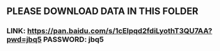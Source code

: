 ## PLEASE DOWNLOAD DATA IN THIS FOLDER

### LINK: https://pan.baidu.com/s/1cEIpqd2fdiLyothT3QU7AA?pwd=jbq5 PASSWORD: jbq5 
